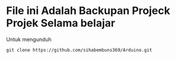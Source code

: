 # File ini Adalah Backupan Projeck Projek Selama belajar

Untuk mengunduh

```
git clone https://github.com/sihabembuns369/Arduino.git
```